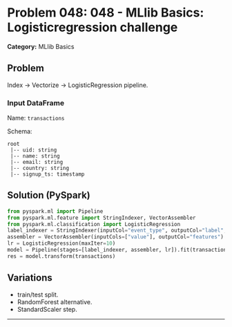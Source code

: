 # Problem 048: 048 - MLlib Basics: Logisticregression challenge

**Category:** MLlib Basics

## Problem
Index -> Vectorize -> LogisticRegression pipeline.

### Input DataFrame
Name: `transactions`

Schema:
```
root
 |-- uid: string
 |-- name: string
 |-- email: string
 |-- country: string
 |-- signup_ts: timestamp
```

## Solution (PySpark)
```python
from pyspark.ml import Pipeline
from pyspark.ml.feature import StringIndexer, VectorAssembler
from pyspark.ml.classification import LogisticRegression
label_indexer = StringIndexer(inputCol="event_type", outputCol="label", handleInvalid="skip")
assembler = VectorAssembler(inputCols=["value"], outputCol="features")
lr = LogisticRegression(maxIter=10)
model = Pipeline(stages=[label_indexer, assembler, lr]).fit(transactions)
res = model.transform(transactions)
```

## Variations
- train/test split.
- RandomForest alternative.
- StandardScaler step.

---
